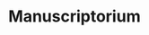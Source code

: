 ---
title: Manuscriptorium
description: The Manuscriptorium project is creating a virtual research
  environment providing access to all existing digital documents in the sphere
  of historic book resources (manuscripts, incunabula, early printed books,
  maps, charters and other types of documents).
---